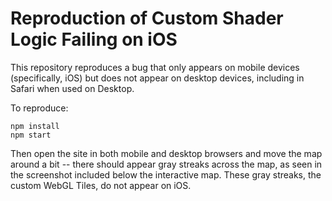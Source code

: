 # Reproduction of Custom Shader Logic Failing on iOS

This repository reproduces a bug that only appears on mobile devices (specifically, iOS) but does not appear on desktop devices, including in Safari when used on Desktop.

To reproduce:

```
npm install
npm start
```

Then open the site in both mobile and desktop browsers and move the map around a bit -- there should appear gray streaks across the map, as seen in the screenshot included below the interactive map. These gray streaks, the custom WebGL Tiles, do not appear on iOS.
